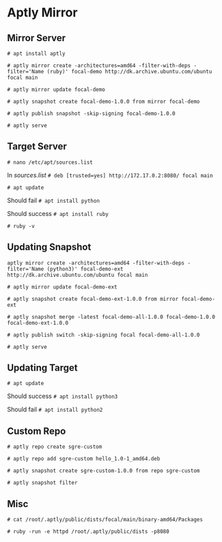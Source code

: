 # Aptly Mirror

## Mirror Server

`# apt install aptly`

`# aptly mirror create -architectures=amd64 -filter-with-deps -filter='Name (ruby)' focal-demo http://dk.archive.ubuntu.com/ubuntu focal main`

`# aptly mirror update focal-demo`

`# aptly snapshot create focal-demo-1.0.0 from mirror focal-demo`

`# aptly publish snapshot -skip-signing focal-demo-1.0.0`

`# aptly serve`

## Target Server

`# nano /etc/apt/sources.list`

In _sources.list_
`# deb [trusted=yes] http://172.17.0.2:8080/ focal main`

`# apt update`

Should fail
`# apt install python`

Should success
`# apt install ruby`

`# ruby -v`

## Updating Snapshot

`aptly mirror create -architectures=amd64 -filter-with-deps -filter='Name (python3)' focal-demo-ext http://dk.archive.ubuntu.com/ubuntu focal main`

`# aptly mirror update focal-demo-ext`

`# aptly snapshot create focal-demo-ext-1.0.0 from mirror focal-demo-ext`

`# aptly snapshot merge -latest focal-demo-all-1.0.0 focal-demo-1.0.0 focal-demo-ext-1.0.0`

`# aptly publish switch -skip-signing focal focal-demo-all-1.0.0`

`# aptly serve`

## Updating Target

`# apt update`

Should success
`# apt install python3`

Should fail
`# apt install python2`

## Custom Repo

`# aptly repo create sgre-custom`

`# aptly repo add sgre-custom hello_1.0-1_amd64.deb`

`# aptly snapshot create sgre-custom-1.0.0 from repo sgre-custom`

`# aptly snapshot filter`

## Misc

`# cat /root/.aptly/public/dists/focal/main/binary-amd64/Packages`

`# ruby -run -e httpd /root/.aptly/public/dists -p8080`
